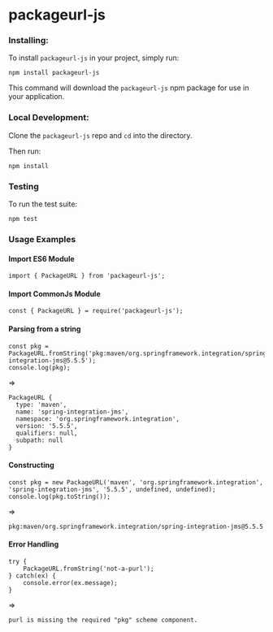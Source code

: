 # packageurl-js

### Installing:
To install `packageurl-js` in your project, simply run:
```
npm install packageurl-js
```

This command will download the `packageurl-js` npm package for use in your application.

### Local Development:
Clone the `packageurl-js` repo and `cd` into the directory. 

Then run: 
```
npm install
```

### Testing
To run the test suite: 
```
npm test
```

### Usage Examples

#### Import ES6 Module

```
import { PackageURL } from 'packageurl-js';
```

#### Import CommonJs Module

```
const { PackageURL } = require('packageurl-js');
```

#### Parsing from a string

```
const pkg = PackageURL.fromString('pkg:maven/org.springframework.integration/spring-integration-jms@5.5.5');
console.log(pkg);
```

=>

```
PackageURL {
  type: 'maven',
  name: 'spring-integration-jms',
  namespace: 'org.springframework.integration',
  version: '5.5.5',
  qualifiers: null,
  subpath: null
}
```

#### Constructing

```
const pkg = new PackageURL('maven', 'org.springframework.integration', 'spring-integration-jms', '5.5.5', undefined, undefined);
console.log(pkg.toString());
```

=>

```
pkg:maven/org.springframework.integration/spring-integration-jms@5.5.5
```

#### Error Handling

```
try {
    PackageURL.fromString('not-a-purl');
} catch(ex) {
    console.error(ex.message);
}
```

=>

```
purl is missing the required "pkg" scheme component.
```
